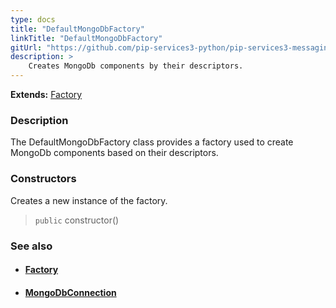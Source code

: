 ```yaml
---
type: docs
title: "DefaultMongoDbFactory"
linkTitle: "DefaultMongoDbFactory"
gitUrl: "https://github.com/pip-services3-python/pip-services3-messaging-python"
description: > 
    Creates MongoDb components by their descriptors.
---
```


**Extends:** [Factory](../../../components/build/factory)

### Description

The DefaultMongoDbFactory class provides a factory used to create MongoDb components based on their descriptors.

### Constructors

Creates a new instance of the factory.

> `public` constructor()


### See also
- #### [Factory](../../../components/build/factory)
- #### [MongoDbConnection](../../connect/mongodb_connection)

